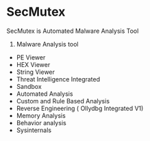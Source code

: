 # SecMutex
SecMutex is Automated Malware Analysis Tool
1. Malware Analysis tool
- PE Viewer
- HEX Viewer
- String Viewer
- Threat Intelligence Integrated
- Sandbox
- Automated Analysis
- Custom and Rule Based Analysis
- Reverse Engineering ( Ollydbg Integrated V1)
- Memory Analysis
- Behavior analysis
- Sysinternals
